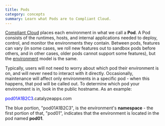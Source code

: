 ```yaml
---
title: Pods
category: concepts
summary: Learn what Pods are to Compliant Cloud.
---
```


[Compliant Cloud](https://datica.com/compliant-cloud) places each environment in what we call a **Pod**. A Pod consists of the runtimes, hosts, and internal applications needed to deploy, control, and monitor the environments they contain. Between pods, features can vary (in some cases, we roll new features out to sandbox pods before others, and in other cases, older pods cannot support some features), but the [environment](/compliant-cloud/articles/concepts/environments) model is the same.

Typically, users will not need to worry about which pod their environment is on, and will never need to interact with it directly. Occasionally, maintenance will affect only environments in a specific pod - when this happens, that pod will be called out. To determine which pod your environment is in, look in the public hostname. As an example:

<span style="color: blue">pod01A1B2C3</span>.catalyzeapps.com

The blue portion, "pod01A1B2C3", is the environment's **namespace** - the first portion of that, "pod01", indicates that the environment is located in the pod named **pod01**.
